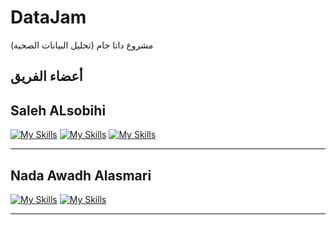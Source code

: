 # DataJam
مشروع  داتا جام (تحليل البيانات الصحية) 
 
##  أعضاء الفريق




## Saleh ALsobihi 
[![My Skills](https://skillicons.dev/icons?i=linkedin)](https://www.linkedin.com/in/alsobihi/)  [![My Skills](https://skillicons.dev/icons?i=github)](https://github.com/alsobihi)
[![My Skills](https://skillicons.dev/icons?i=twitter)](https://twitter.com/AiAlsobihi)


___

## Nada Awadh Alasmari 
[![My Skills](https://skillicons.dev/icons?i=linkedin)](https://www.linkedin.com/in/nada-aljabal-ecba%E2%84%A2-1293991b9?utm_source=share&utm_campaign=share_via&utm_content=profile&utm_medium=ios_app)  [![My Skills](https://skillicons.dev/icons?i=twitter)](https://twitter.com/nada_info2 )


___



